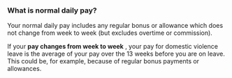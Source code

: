 ###  **What is normal daily pay?**

Your normal daily pay includes any regular bonus or allowance which does not
change from week to week (but excludes overtime or commission).

If your **pay changes from week to week** , your pay for domestic violence
leave is the average of your pay over the 13 weeks before you are on leave.
This could be, for example, because of regular bonus payments or allowances.
